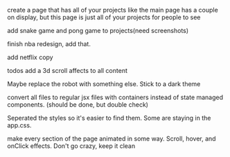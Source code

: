 create a page that has all of your projects
like the main page has a couple on display,
but this page is just all of your projects for 
people to see 

add snake game and pong game to projects(need screenshots)

finish nba redesign, add that.

add netflix copy



todos
add a 3d scroll affects to all content

Maybe replace the robot with something else. Stick to a dark theme 

convert all files to regular jsx files with containers instead of state managed components. (should be done, but double check)

Seperated the styles so it's easier to find them. Some are staying in the app.css.

make every section of the page animated in some way. Scroll, hover, and onClick effects. Don't go crazy, keep it clean